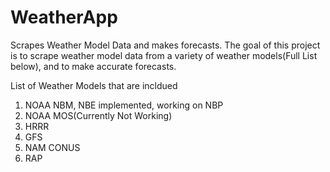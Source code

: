 # WeatherApp
Scrapes Weather Model Data and makes forecasts. The goal of this project is to scrape weather model data from a variety of weather models(Full List below), and to make accurate forecasts.

List of Weather Models that are incldued

<ol>
<li>NOAA NBM, NBE implemented, working on NBP</li>
<li>NOAA MOS(Currently Not Working)</li>
<li>HRRR</li>
<li>GFS</li>
<li>NAM CONUS</li>
<li>RAP</li>
</ol>
